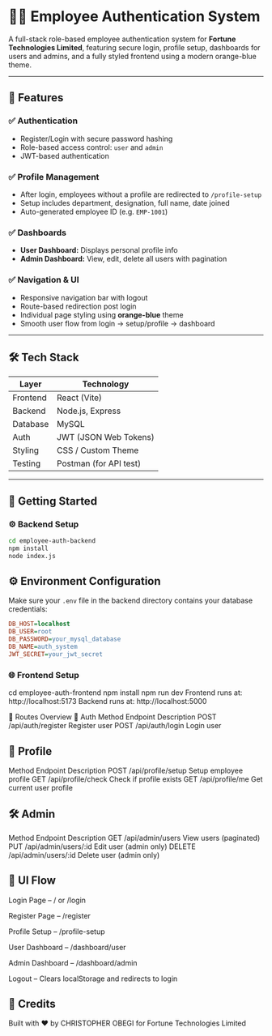 # 🧑‍💼 Employee Authentication System

A full-stack role-based employee authentication system for **Fortune Technologies Limited**, featuring secure login, profile setup, dashboards for users and admins, and a fully styled frontend using a modern orange-blue theme.

---

## 📌 Features

### ✅ Authentication
- Register/Login with secure password hashing
- Role-based access control: `user` and `admin`
- JWT-based authentication

### ✅ Profile Management
- After login, employees without a profile are redirected to `/profile-setup`
- Setup includes department, designation, full name, date joined
- Auto-generated employee ID (e.g. `EMP-1001`)

### ✅ Dashboards
- **User Dashboard:** Displays personal profile info
- **Admin Dashboard:** View, edit, delete all users with pagination

### ✅ Navigation & UI
- Responsive navigation bar with logout
- Route-based redirection post login
- Individual page styling using **orange-blue** theme
- Smooth user flow from login → setup/profile → dashboard

---

## 🛠️ Tech Stack

| Layer    | Technology             |
|----------|------------------------|
| Frontend | React (Vite)           |
| Backend  | Node.js, Express       |
| Database | MySQL                  |
| Auth     | JWT (JSON Web Tokens)  |
| Styling  | CSS / Custom Theme     |
| Testing  | Postman (for API test) |

---

## 🚀 Getting Started

### ⚙️ Backend Setup

```bash
cd employee-auth-backend
npm install
node index.js
```

## ⚙️ Environment Configuration

Make sure your `.env` file in the backend directory contains your database credentials:

```ini
DB_HOST=localhost
DB_USER=root
DB_PASSWORD=your_mysql_database
DB_NAME=auth_system
JWT_SECRET=your_jwt_secret
```


###  🌐 Frontend Setup

cd employee-auth-frontend
npm install
npm run dev
Frontend runs at: http://localhost:5173
Backend runs at: http://localhost:5000

🧭 Routes Overview
🔐 Auth
Method	Endpoint	Description
POST	/api/auth/register	Register user
POST	/api/auth/login	Login user

## 👤 Profile
Method	   Endpoint	                Description
POST	  /api/profile/setup	     Setup employee profile
GET   	/api/profile/check	     Check if profile exists
GET	    /api/profile/me	         Get current user profile

## 🛠️ Admin
Method	   Endpoint	                 Description
GET	      /api/admin/users	         View users (paginated)
PUT	      /api/admin/users/:id	     Edit user (admin only)
DELETE	  /api/admin/users/:id	     Delete user (admin only)

## 🎨 UI Flow
Login Page – / or /login

Register Page – /register

Profile Setup – /profile-setup

User Dashboard – /dashboard/user

Admin Dashboard – /dashboard/admin

Logout – Clears localStorage and redirects to login



## 🤝 Credits
Built with ❤️ by CHRISTOPHER OBEGI for Fortune Technologies Limited
